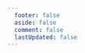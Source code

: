 ```yaml
---
  footer: false
  aside: false
  comment: false
  lastUpdated: false
---
```


<Friends />

<style>
  .VPDoc:not(.has-sidebar) .content {
    max-width: 100% !important;
  }
</style>
